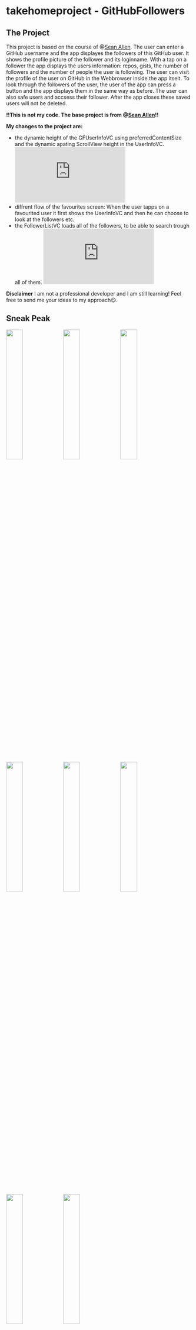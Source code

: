 # takehomeproject - GitHubFollowers

## The Project

This project is based on the course of @[Sean Allen](https://github.com/SAllen0400). The user can enter a GitHub username and the app displayes the followers of this GitHub user. It shows the profile picture of the follower and its loginname.
With a tap on a follower the app displays the users information: repos, gists, the number of followers and the number of people the user is following. The user can visit the profile of the user on GitHub in the Webbrowser inside the app itselt. To look through the followers of the user, the user of the app can press a button and the app displays them in the same way as before.
The user can also safe users and accsess their follower. After the app closes these saved users will not be deleted.

**!!This is not my code. The base project is from @[Sean Allen](https://github.com/SAllen0400)!!**

**My changes to the project are:**
- the dynamic height of the GFUserInfoVC using preferredContentSize and the dynamic apating ScrollView height in the UserInfoVC. ![->](https://github.com/TheNosplay/takehomeproject/blob/master/README.md#dynamic-height) 
- diffrent flow of the favourites screen: When the user tapps on a favourited user it first shows the UserInfoVC and then he can choose to look at the followers etc.
- the FollowerListVC loads all of the followers, to be able to search trough all of them. ![->](https://github.com/TheNosplay/takehomeproject/blob/master/README.md#loading-all-follower-at-once)

**Disclaimer**
I am not a professional developer and I am still learning! Feel free to send me your ideas to my approach😉.

## Sneak Peak
<img src="https://github.com/TheNosplay/takehomeproject/blob/master/img/SearchVCScreen.png" width="30%"></img> <img src="https://github.com/TheNosplay/takehomeproject/blob/master/img/SearchVCScreenSearching.png" width="30%"></img> <img src="https://github.com/TheNosplay/takehomeproject/blob/master/img/FollowerVC.png" width="30%"></img> <img src="https://github.com/TheNosplay/takehomeproject/blob/master/img/FollowerVCSearching.png" width="30%"></img> <img src="https://github.com/TheNosplay/takehomeproject/blob/master/img/UserInfoVC.png" width="30%"></img> <img src="https://github.com/TheNosplay/takehomeproject/blob/master/img/EmptyStateVC.png" width="30%"></img> <img src="https://github.com/TheNosplay/takehomeproject/blob/master/img/FavouritesVC.png" width="30%"></img> <img src="https://github.com/TheNosplay/takehomeproject/blob/master/img/FavouriteVCDeleting.png" width="30%"></img>         

# The code I wrote

## Dynamic Height

The code to calculate the height of a UILabel. Found this on [StackOverflow](https://stackoverflow.com/questions/25180443/adjust-uilabel-height-to-text)

*UIHelper extension*
```swift
static func heightForUILabel(text:String, font:UIFont, width:CGFloat) -> CGFloat{
        let label:UILabel = UILabel(frame: CGRect(x: 0, y: 0, width: width, height: CGFloat.greatestFiniteMagnitude))
        label.numberOfLines = 0
        label.lineBreakMode = NSLineBreakMode.byWordWrapping
        label.font = font
        label.text = text

        label.sizeToFit()
        return label.frame.height
}
```
*GFHeaderInfo extension*
At first I calculated the height of the the bioLabel when the ViewController is beeing initialised. 
_(The hardcoded numbers are the padding used for the layout)_

```swift
func updateLabelFrameSizes(){
        let widthLabelsRight : CGFloat = view.frame.width - padding - avatarImageViewHeight - textImagePadding
        bioLabelFrameHeight = UIHelper.heightForUILabel(text: user.bio ?? "No Bio available", font: UIFont.preferredFont(forTextStyle: .body), width: view.frame.width - 40)
        nameLabelFrameHeight = UIHelper.heightForUILabel(text: user.name ?? "", font: nameLabel.font!, width: widthLabelsRight)
        usernameLabelFrameHeight = UIHelper.heightForUILabel(text: user.login, font: nameLabel.font!, width: widthLabelsRight)
        locationLabelFrameHeight = UIHelper.heightForUILabel(text: user.location ?? "GitHub" , font: nameLabel.font!, width: (widthLabelsRight - 5))
}
    
```

After that I calculated the ```preferredContentSize```.

```swift
func updatePrefferedFrameSize(){
        preferredContentSize = CGSize(width: view.frame.width, height: avatarImageViewHeight + textImagePadding + padding + bioLabelFrameHeight)
}
```

*UserInfoVC extension*
_(The hardcoded numbers are the padding used for the layout)_

First give the scrollview an initial height and adjust it in the function configureUIElemts

```swift
func configureScrollView(){
        view.addSubviews(scrollView)
        scrollView.addSubviews(contentView)
        
        scrollView.pinToEdges(of: view)
        contentView.pinToEdges(of: scrollView)
        
        var contentHeight : CGFloat
        
        if DeviceTypes.isiPhoneSE || DeviceTypes.isiPhone8Zoomed{
            contentHeight = 280 + 69 + 44 + 100
        }else{
            contentHeight = view.frame.height
        }

        NSLayoutConstraint.activate([
            contentView.widthAnchor.constraint(equalTo: scrollView.widthAnchor),
            contentView.heightAnchor.constraint(equalToConstant: contentHeight)
        ])
    }
```

_(The hardcoded numbers are the padding used for the layout)_
```swift
func configureUIElements(with user: User){
        self.add(childVC: GFUserInfoHeaderVC(user: user), to: self.headerView)
        self.add(childVC: GFRepoItemVC(user: user, delegate: self), to: self.itemViewOne)
        self.add(childVC: GFFollowerVC(user: user, delegate: self), to: self.itemViewTwo)
        self.dateLabel.text = "GitHub since " + user.createdAt.converteToMonthYearFormat()
        
        var contentHeight : CGFloat = 0
        contentHeight =  140*2 + 50 + 80 + headerViewHeight
        scrollView.contentSize = CGSize(width: view.frame.width, height: contentHeight)
    }

```

Only adjust the height of the container if it is a headerView
```swift
func add(childVC: UIViewController, to containerView: UIView){
        addChild(childVC)
        containerView.addSubview(childVC.view)
        childVC.view.frame = containerView.bounds
        childVC.didMove(toParent: self)
        
        if containerView === headerView{
            containerView.updateConstraints()
            containerView.heightAnchor.constraint(equalToConstant: childVC.preferredContentSize.height).isActive = true
            headerViewHeight = childVC.preferredContentSize.height
        }
    }
```

### Images of dynamic height

Short User Biography             |  Long User Biography
:-------------------------:|:-------------------------:
iPhone 11 Pro ![](./img/UserInfoWithShortBio.png)  |  iPhone 11 Pro ![](./img/UserInfoWithLongBio.png)
iPhoneSE ![](./img/iPhoneSEShortBio.png)  |  iPhoneSE ![](./img/iPhoneSELongBio.png)

## Loading all follower at once
I wanted to be able to search through all of the follower. With the pagination solution of @[Sean Allen](https://github.com/SAllen0400) you would have to scroll to the bottom of the collectionView till it loaded them all.

### Disclaimer
By using this approach it is very likely that you will hit the api limit of 60 requests per hour. You will need to authenticate to make use of 5000 requests per hour.

So here the code:

```swift
func getFollowers(username: String, page : Int){
        isloadingMoreFollowers = true

        NetworkManager.shared.getFollowers(for: username, page: page) { [weak self] (result) in
            guard let self = self else{return}
 
            switch result{
            case .success(let followers):
                self.updateUI(with: followers)

            case.failure(let error):
                self.presentGFAlertOnMainThread(title: "Bad Stuff Happend", message: error.rawValue, buttonTitle: "Ok")
                print(error.localizedDescription)
            }
            
            self.isloadingMoreFollowers = false
        }
    }
    
    func updateUI(with followers: [Follower]){
        if followers.count < 100 {
            self.hasMoreFollowers = false
            self.isloadingMoreFollowers = false
        }
        self.followers.append(contentsOf: followers)
        
        if hasMoreFollowers{
            page += 1
            getFollowers(username: username, page: page)
            self.updateData(on: self.followers)
        }
        if !isloadingMoreFollowers{
            self.updateData(on: self.followers)
        }
        if self.followers.isEmpty{
            let message = "This user doen't have any followers. Go follow them 😉."
            DispatchQueue.main.async {
                self.showEmptyStateView(with: message, in: self.view) }
            return
        }
    }
```
